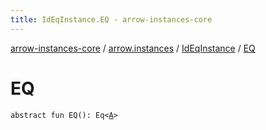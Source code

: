 ```yaml
---
title: IdEqInstance.EQ - arrow-instances-core
---
```


[arrow-instances-core](../../index.html) / [arrow.instances](../index.html) / [IdEqInstance](index.html) / [EQ](./-e-q.html)

# EQ

`abstract fun EQ(): Eq<`[`A`](index.html#A)`>`